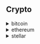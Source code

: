 ## Crypto

<details>
  <summary>bitcoin</summary>
  <code>1D1yDKrpRPn1N4fUDkpji2kRdvsVfGdHc1</code>
</details>

<details>
  <summary>ethereum</summary>
  <code>0x114a49793A64c3F45C233e49E99850b62b8aFAB3</code>
</details>

<details>
  <summary>stellar</summary>
  <code>GAOEEKMDLWGTIYGUDJUSL64PLOYIF6VOTSOAGSUFCJYHRWNUQWAVWV7M</code>
</details>
